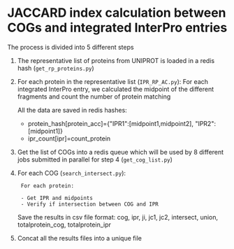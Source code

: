 # JACCARD index calculation between COGs and integrated InterPro entries

The process is divided into 5 different steps

1) The representative list of proteins from UNIPROT is loaded in a redis hash (`get_rp_proteins.py`)

2) For each protein in the representative list (`IPR_RP_AC.py`):
	For each integrated InterPro entry, we calculated the midpoint of the different fragments and count the number of protein matching
    
	All the data are saved in redis hashes:
	- protein_hash[protein_acc]={"IPR1":[midpoint1,midpoint2], "IPR2":[midpoint1]}
	- ipr_count[ipr]=count_protein

3) Get the list of COGs into a redis queue which will be used by 8 different jobs submitted in parallel for step 4 (`get_cog_list.py`)

4) For each COG (`search_intersect.py`):

		For each protein:
	
    	- Get IPR and midpoints
    	- Verify if intersection between COG and IPR

	Save the results in csv file format:
	cog, ipr, ji, jc1, jc2, intersect, union, totalprotein_cog, totalprotein_ipr

5) Concat all the results files into a unique file




